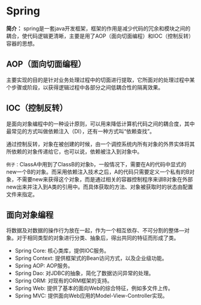 # Spring

**简介：** spring是一套java开发框架，框架的作用是减少代码的冗余和模块之间的耦合，使代码逻辑更清晰，主要是用了AOP（面向切面编程）和IOC（控制反转）容器的思想。

## AOP（面向切面编程）

主要实现的目的是针对业务处理过程中的切面进行提取，它所面对的处理过程中某个步骤或阶段，以获得逻辑过程中各部分之间低耦合性的隔离效果。

## IOC（控制反转）

是面向对象编程中的一种设计原则，可以用来降低计算机代码之间的耦合度，其中最常见的方式叫做依赖注入（DI），还有一种方式叫“依赖查找”。

通过控制反转，对象在被创建的时候，由一个调控系统内所有对象的外界实体将其所依赖的对象传递给它，也可以说，依赖被注入到对象中。

`例子：`ClassA中用到了ClassB的对象b，一般情况下，需要在A的代码中显式的new一个B的对象。而采用依赖注入技术之后，A的代码只需要定义一个私有的B对象，不需要new来获得这个对象，而是通过相关的容器控制程序来讲B对象在外部new出来并注入到A类的引用中。而具体获取的方法、对象被获取时的状态由配置文件来指定。

## 面向对象编程

将数据及对数据的操作行为放在一起，作为一个相互依存、不可分割的整体—对象。对于相同类型的对象进行分类、抽象后，得出共同的特征而形成了类。

* Spring Core: 核心类库，提供IOC服务。
* Spring Context: 提供框架式的Bean访问方式，以及企业级功能。
* Spring AOP: AOP服务。
* Spring Dao: 对JDBC的抽象，简化了数据访问异常的处理。
* Spring ORM: 对现有的ORM框架的支持。
* Spring Web: 提供了基本的面向Web的综合特征，例如多文件上传。
* Spring MVC: 提供面向Web应用的Model-View-Controller实现。



























